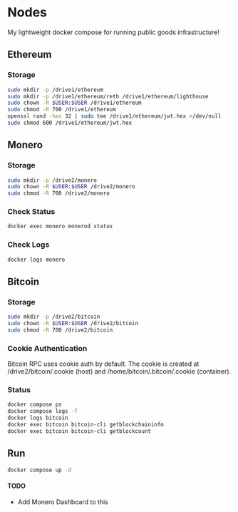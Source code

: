 # Nodes

My lightweight docker compose for running public goods infrastructure!

## Ethereum

### Storage

```bash
sudo mkdir -p /drive1/ethereum
sudo mkdir -p /drive1/ethereum/reth /drive1/ethereum/lighthouse
sudo chown -R $USER:$USER /drive1/ethereum
sudo chmod -R 700 /drive1/ethereum
openssl rand -hex 32 | sudo tee /drive1/ethereum/jwt.hex >/dev/null
sudo chmod 600 /drive1/ethereum/jwt.hex
```

## Monero

### Storage

```bash
sudo mkdir -p /drive2/monero
sudo chown -R $USER:$USER /drive2/monero
sudo chmod -R 700 /drive2/monero
```

### Check Status

```bash
docker exec monero monerod status
```

### Check Logs

```bash
docker logs monero
```

## Bitcoin

### Storage

```bash
sudo mkdir -p /drive2/bitcoin
sudo chown -R $USER:$USER /drive2/bitcoin
sudo chmod -R 700 /drive2/bitcoin
```

### Cookie Authentication

Bitcoin RPC uses cookie auth by default. The cookie is created at /drive2/bitcoin/.cookie (host) and /home/bitcoin/.bitcoin/.cookie (container).

### Status

```bash
docker compose ps
docker compose logs -f
docker logs bitcoin
docker exec bitcoin bitcoin-cli getblockchaininfo
docker exec bitcoin bitcoin-cli getblockcount
```

## Run

```bash
docker compose up -d
```

#### TODO

- Add Monero Dashboard to this
